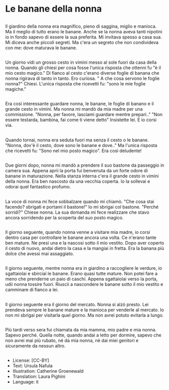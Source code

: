 # Le banane della nonna

##
Il giardino della nonna era magnifico, pieno di saggina, miglio e manioca. Ma il meglio di tutto erano le banane. Anche se la nonna aveva tanti nipotini io in fondo sapevo di essere la sua preferita. Mi invitava spesso a casa sua. Mi diceva anche piccoli segreti. Ma c'era un segreto che non condivideva con me: dove maturava le banane.

##
Un giorno vidi un grosso cesto in vimini messo al sole fuori da casa della nonna. Quando gli chiesi per cosa  fosse l'unica risposta che ottenni fu "è il mio cesto magico." Di fianco al cesto c'erano diverse foglie di banana che nonna rigirava di tanto in tanto. Ero curiosa. " A che cosa servono le foglie nonna?" Chiesi. L'unica risposta che ricevetti fu: "sono le mie foglie magiche."

##
Era così interessante guardare nonna, le banane, le foglie di banano e il grande cesto in vimini. Ma nonna mi mandò da mia madre per una commissione. "Nonna, per favore, lasciami guardare mentre prepari.." "Non essere testarda, bambina, fai come ti viene detto" Insistette lei. E io corsi via.

##
Quando tornai, nonna era seduta fuori ma senza il cesto o le banane. "Nonna, dov'è il cesto, dove sono le banane e dove.." Ma l'unica risposta che ricevetti fu: "Sono nel mio posto magico". Era così deludente!

##
Due giorni dopo, nonna mi mandò a prendere il suo bastone da passeggio in camera sua. Appena aprii la porta fui benvenuta da un forte odore di banane in maturazione. Nella stanza interna c'era il grande cesto in vimini della nonna. Era ben nascosto da una vecchia coperta. Io la sollevai e odorai quel fantastico profumo.

##
La voce di nonna mi fece sobbalzare quando mi chiamò. "Che cosa stai facendo? sbrigati e portami il bastone!" Io mi sbrigai col bastone. "Perché sorridi?" Chiese nonna. La sua domanda mi fece realizzare che stavo ancora sorridendo per la scoperta del suo posto magico.

##
Il giorno seguente, quando nonna venne a visitare mia madre, io corsi dentro casa per controllare le banane ancora una volta. Ce n'erano tante ben mature. Ne presi una e la nascosi sotto il mio vestito. Dopo aver coperto il cesto di nuovo, andai dietro la casa e la mangiai in fretta. Era la banana più dolce che avessi mai assaggiato.

##
Il giorno seguente, mentre nonna era in giardino a raccogliere le verdure, io sgattaiolai e sbirciai le banane. Erano quasi tutte mature. Non potei fare a meno che prenderne un paio di caschi. Appena sgattaiolai verso la porta, udii nonna tossire fuori. Riuscii a nascondere le banane sotto il mio vestito e camminare di fianco a lei.

##
Il giorno seguente era il giorno del mercato. Nonna si alzò presto. Lei prendeva sempre le banane mature e la manioca per venderle al mercato. Io non mi sbrigai per visitarla quel giorno. Ma non avrei potuto evitarla a lungo.

##
Più tardi verso sera fui chiamata da mia mamma, mio padre e mia nonna. Sapevo perché. Quella notte, quando andai a letto per dormire, sapevo che non avrei mai più rubato, né da mia nonna, né dai miei genitori e sicuramente da nessun altro.

##
* License: [CC-BY]
* Text: Ursula Nafula
* Illustration: Catherine Groenewald
* Translation: Laura Pighini
* Language: it
